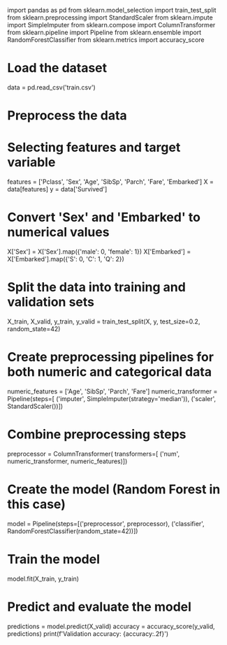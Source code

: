 import pandas as pd
from sklearn.model_selection import train_test_split
from sklearn.preprocessing import StandardScaler
from sklearn.impute import SimpleImputer
from sklearn.compose import ColumnTransformer
from sklearn.pipeline import Pipeline
from sklearn.ensemble import RandomForestClassifier
from sklearn.metrics import accuracy_score

# Load the dataset
data = pd.read_csv('train.csv')

# Preprocess the data
# Selecting features and target variable
features = ['Pclass', 'Sex', 'Age', 'SibSp', 'Parch', 'Fare', 'Embarked']
X = data[features]
y = data['Survived']

# Convert 'Sex' and 'Embarked' to numerical values
X['Sex'] = X['Sex'].map({'male': 0, 'female': 1})
X['Embarked'] = X['Embarked'].map({'S': 0, 'C': 1, 'Q': 2})

# Split the data into training and validation sets
X_train, X_valid, y_train, y_valid = train_test_split(X, y, test_size=0.2, random_state=42)

# Create preprocessing pipelines for both numeric and categorical data
numeric_features = ['Age', 'SibSp', 'Parch', 'Fare']
numeric_transformer = Pipeline(steps=[
    ('imputer', SimpleImputer(strategy='median')),
    ('scaler', StandardScaler())])

# Combine preprocessing steps
preprocessor = ColumnTransformer(
    transformers=[
        ('num', numeric_transformer, numeric_features)])

# Create the model (Random Forest in this case)
model = Pipeline(steps=[('preprocessor', preprocessor),
                        ('classifier', RandomForestClassifier(random_state=42))])

# Train the model
model.fit(X_train, y_train)

# Predict and evaluate the model
predictions = model.predict(X_valid)
accuracy = accuracy_score(y_valid, predictions)
print(f'Validation accuracy: {accuracy:.2f}')
